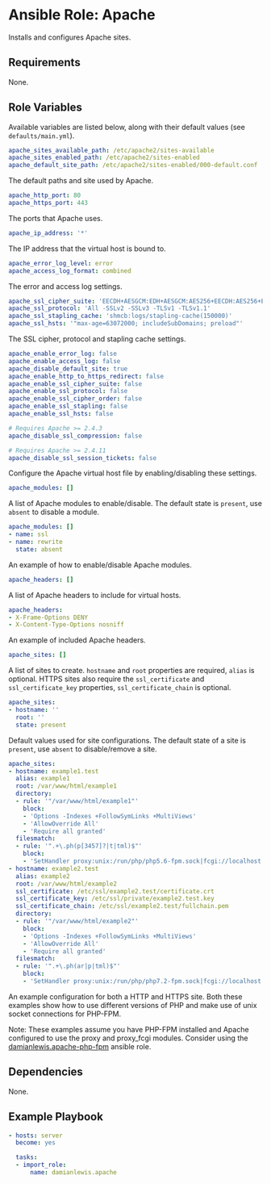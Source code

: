 # Ansible Role: Apache
Installs and configures Apache sites.

## Requirements
None.

## Role Variables
Available variables are listed below, along with their default values (see `defaults/main.yml`).

```yaml
apache_sites_available_path: /etc/apache2/sites-available
apache_sites_enabled_path: /etc/apache2/sites-enabled
apache_default_site_path: /etc/apache2/sites-enabled/000-default.conf
```
The default paths and site used by Apache.

```yaml
apache_http_port: 80
apache_https_port: 443
```
The ports that Apache uses.

```yaml
apache_ip_address: '*'
```
The IP address that the virtual host is bound to.

```yaml
apache_error_log_level: error
apache_access_log_format: combined
```
The error and access log settings.

```yaml
apache_ssl_cipher_suite: 'EECDH+AESGCM:EDH+AESGCM:AES256+EECDH:AES256+EDH'
apache_ssl_protocol: 'All -SSLv2 -SSLv3 -TLSv1 -TLSv1.1'
apache_ssl_stapling_cache: 'shmcb:logs/stapling-cache(150000)'
apache_ssl_hsts: '"max-age=63072000; includeSubDomains; preload"'
```
The SSL cipher, protocol and stapling cache settings.

```yaml
apache_enable_error_log: false
apache_enable_access_log: false
apache_disable_default_site: true
apache_enable_http_to_https_redirect: false
apache_enable_ssl_cipher_suite: false
apache_enable_ssl_protocol: false
apache_enable_ssl_cipher_order: false
apache_enable_ssl_stapling: false
apache_enable_ssl_hsts: false

# Requires Apache >= 2.4.3
apache_disable_ssl_compression: false

# Requires Apache >= 2.4.11
apache_disable_ssl_session_tickets: false
```
Configure the Apache virtual host file by enabling/disabling these settings.

```yaml
apache_modules: []
```
A list of Apache modules to enable/disable. The default state is `present`, use `absent` to disable a module.

```yaml
apache_modules: []
- name: ssl
- name: rewrite
  state: absent
```
An example of how to enable/disable Apache modules.

```yaml
apache_headers: []
```
A list of Apache headers to include for virtual hosts.

```yaml
apache_headers:
- X-Frame-Options DENY
- X-Content-Type-Options nosniff
```
An example of included Apache headers.

```yaml
apache_sites: []
```
A list of sites to create. `hostname` and `root` properties are required, `alias` is optional. HTTPS sites also require the `ssl_certificate` and `ssl_certificate_key` properties, `ssl_certificate_chain` is optional.

```yaml
apache_sites:
- hostname: ''
  root: ''
  state: present
```
Default values used for site configurations. The default state of a site is `present`, use `absent` to disable/remove a site.

```yaml
apache_sites:
- hostname: example1.test
  alias: example1
  root: /var/www/html/example1
  directory:
  - rule: '"/var/www/html/example1"'
    block:
    - 'Options -Indexes +FollowSymLinks +MultiViews'
    - 'AllowOverride All'
    - 'Require all granted'
  filesmatch:
  - rule: '".+\.ph(p[3457]?|t|tml)$"'
    block:
    - 'SetHandler proxy:unix:/run/php/php5.6-fpm.sock|fcgi://localhost'
- hostname: example2.test
  alias: example2
  root: /var/www/html/example2
  ssl_certificate: /etc/ssl/example2.test/certificate.crt
  ssl_certificate_key: /etc/ssl/private/example2.test.key
  ssl_certificate_chain: /etc/ssl/example2.test/fullchain.pem
  directory:
  - rule: '"/var/www/html/example2"'
    block:
    - 'Options -Indexes +FollowSymLinks +MultiViews'
    - 'AllowOverride All'
    - 'Require all granted'
  filesmatch:
  - rule: '".+\.ph(ar|p|tml)$"'
    block:
    - 'SetHandler proxy:unix:/run/php/php7.2-fpm.sock|fcgi://localhost'
```
An example configuration for both a HTTP and HTTPS site. Both these examples show how to use different versions of PHP and make use of unix socket connections for PHP-FPM.

Note: These examples assume you have PHP-FPM installed and Apache configured to use the proxy and proxy_fcgi modules. Consider using the [damianlewis.apache-php-fpm](https://github.com/damianlewis/ansible-role-apache-php-fpm) ansible role.

## Dependencies
None.

## Example Playbook
```yaml
- hosts: server
  become: yes

  tasks:
  - import_role:
      name: damianlewis.apache
```
